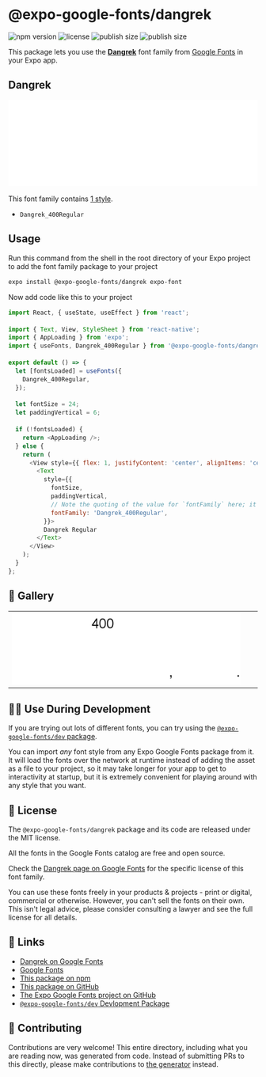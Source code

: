 # @expo-google-fonts/dangrek

![npm version](https://flat.badgen.net/npm/v/@expo-google-fonts/dangrek)
![license](https://flat.badgen.net/github/license/expo/google-fonts)
![publish size](https://flat.badgen.net/packagephobia/install/@expo-google-fonts/dangrek)
![publish size](https://flat.badgen.net/packagephobia/publish/@expo-google-fonts/dangrek)

This package lets you use the [**Dangrek**](https://fonts.google.com/specimen/Dangrek) font family from [Google Fonts](https://fonts.google.com/) in your Expo app.

## Dangrek

![Dangrek](./font-family.png)

This font family contains [1 style](#-gallery).

- `Dangrek_400Regular`

## Usage

Run this command from the shell in the root directory of your Expo project to add the font family package to your project
```sh
expo install @expo-google-fonts/dangrek expo-font
```

Now add code like this to your project
```js
import React, { useState, useEffect } from 'react';

import { Text, View, StyleSheet } from 'react-native';
import { AppLoading } from 'expo';
import { useFonts, Dangrek_400Regular } from '@expo-google-fonts/dangrek';

export default () => {
  let [fontsLoaded] = useFonts({
    Dangrek_400Regular,
  });

  let fontSize = 24;
  let paddingVertical = 6;

  if (!fontsLoaded) {
    return <AppLoading />;
  } else {
    return (
      <View style={{ flex: 1, justifyContent: 'center', alignItems: 'center' }}>
        <Text
          style={{
            fontSize,
            paddingVertical,
            // Note the quoting of the value for `fontFamily` here; it expects a string!
            fontFamily: 'Dangrek_400Regular',
          }}>
          Dangrek Regular
        </Text>
      </View>
    );
  }
};

```

## 🔡 Gallery


||||
|-|-|-|
|![Dangrek_400Regular](./Dangrek_400Regular.ttf.png)||||


## 👩‍💻 Use During Development

If you are trying out lots of different fonts, you can try using the [`@expo-google-fonts/dev` package](https://github.com/expo/google-fonts/tree/master/font-packages/dev#readme).

You can import *any* font style from any Expo Google Fonts package from it. It will load the fonts
over the network at runtime instead of adding the asset as a file to your project, so it may take longer
for your app to get to interactivity at startup, but it is extremely convenient
for playing around with any style that you want.

## 📖 License

The `@expo-google-fonts/dangrek` package and its code are released under the MIT license.

All the fonts in the Google Fonts catalog are free and open source.

Check the [Dangrek page on Google Fonts](https://fonts.google.com/specimen/Dangrek) for the specific license of this font family.

You can use these fonts freely in your products & projects - print or digital, commercial or otherwise. However, you can't sell the fonts on their own. This isn't legal advice, please consider consulting a lawyer and see the full license for all details.

## 🔗 Links

- [Dangrek on Google Fonts](https://fonts.google.com/specimen/Dangrek)
- [Google Fonts](https://fonts.google.com/)
- [This package on npm](https://www.npmjs.com/package/@expo-google-fonts/dangrek)
- [This package on GitHub](https://github.com/expo/google-fonts/tree/master/font-packages/dangrek)
- [The Expo Google Fonts project on GitHub](https://github.com/expo/google-fonts)
- [`@expo-google-fonts/dev` Devlopment Package](https://github.com/expo/google-fonts/tree/master/font-packages/dev)

## 🤝 Contributing

Contributions are very welcome! This entire directory, including what you are reading now, was generated from code. Instead of submitting PRs to this directly, please make contributions to [the generator](https://github.com/expo/google-fonts/tree/master/packages/generator) instead.
